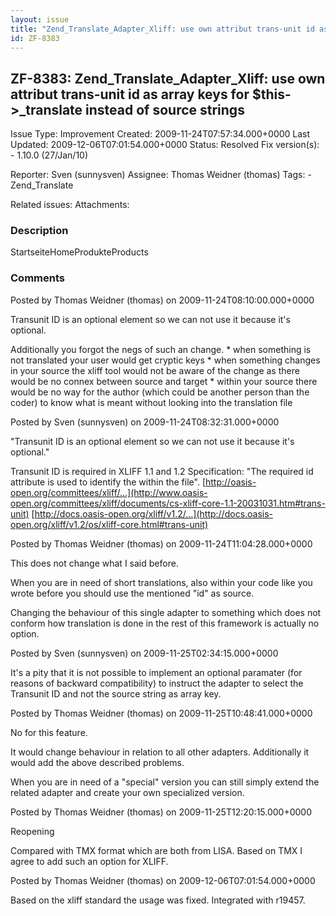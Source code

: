 ```yaml
---
layout: issue
title: "Zend_Translate_Adapter_Xliff: use own attribut trans-unit id as array keys for $this-&gt;_translate instead of source strings"
id: ZF-8383
---
```


ZF-8383: Zend\_Translate\_Adapter\_Xliff: use own attribut trans-unit id as array keys for $this->\_translate instead of source strings
---------------------------------------------------------------------------------------------------------------------------------------

 Issue Type: Improvement Created: 2009-11-24T07:57:34.000+0000 Last Updated: 2009-12-06T07:01:54.000+0000 Status: Resolved Fix version(s): - 1.10.0 (27/Jan/10)
 
 Reporter:  Sven (sunnysven)  Assignee:  Thomas Weidner (thomas)  Tags: - Zend\_Translate
 
 Related issues: 
 Attachments: 
### Description

 StartseiteHomeProdukteProducts 

 

### Comments

Posted by Thomas Weidner (thomas) on 2009-11-24T08:10:00.000+0000

Transunit ID is an optional element so we can not use it because it's optional.

Additionally you forgot the negs of such an change. \* when something is not translated your user would get cryptic keys \* when something changes in your source the xliff tool would not be aware of the change as there would be no connex between source and target \* within your source there would be no way for the author (which could be another person than the coder) to know what is meant without looking into the translation file

 

 

Posted by Sven (sunnysven) on 2009-11-24T08:32:31.000+0000

"Transunit ID is an optional element so we can not use it because it's optional."

Transunit ID is required in XLIFF 1.1 and 1.2 Specification: "The required id attribute is used to identify the within the file". [http://oasis-open.org/committees/xliff/…](http://www.oasis-open.org/committees/xliff/documents/cs-xliff-core-1.1-20031031.htm#trans-unit) [http://docs.oasis-open.org/xliff/v1.2/…](http://docs.oasis-open.org/xliff/v1.2/os/xliff-core.html#trans-unit)

 

 

Posted by Thomas Weidner (thomas) on 2009-11-24T11:04:28.000+0000

This does not change what I said before.

When you are in need of short translations, also within your code like you wrote before you should use the mentioned "id" as source.

Changing the behaviour of this single adapter to something which does not conform how translation is done in the rest of this framework is actually no option.

 

 

Posted by Sven (sunnysven) on 2009-11-25T02:34:15.000+0000

It's a pity that it is not possible to implement an optional paramater (for reasons of backward compatibility) to instruct the adapter to select the Transunit ID and not the source string as array key.

 

 

Posted by Thomas Weidner (thomas) on 2009-11-25T10:48:41.000+0000

No for this feature.

It would change behaviour in relation to all other adapters. Additionally it would add the above described problems.

When you are in need of a "special" version you can still simply extend the related adapter and create your own specialized version.

 

 

Posted by Thomas Weidner (thomas) on 2009-11-25T12:20:15.000+0000

Reopening

Compared with TMX format which are both from LISA. Based on TMX I agree to add such an option for XLIFF.

 

 

Posted by Thomas Weidner (thomas) on 2009-12-06T07:01:54.000+0000

Based on the xliff standard the usage was fixed. Integrated with r19457.

 

 